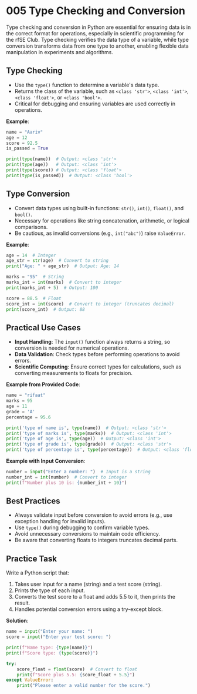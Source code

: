 # 005 Type Checking and Conversion

Type checking and conversion in Python are essential for ensuring data is in the correct format for operations, especially in scientific programming for the rfSE Club. Type checking verifies the data type of a variable, while type conversion transforms data from one type to another, enabling flexible data manipulation in experiments and algorithms.

## Type Checking

- Use the `type()` function to determine a variable's data type.
- Returns the class of the variable, such as `<class 'str'>`, `<class 'int'>`, `<class 'float'>`, or `<class 'bool'>`.
- Critical for debugging and ensuring variables are used correctly in operations.

**Example**:

```python
name = "Aariv"
age = 12
score = 92.5
is_passed = True

print(type(name))  # Output: <class 'str'>
print(type(age))   # Output: <class 'int'>
print(type(score)) # Output: <class 'float'>
print(type(is_passed))  # Output: <class 'bool'>
```

## Type Conversion

- Convert data types using built-in functions: `str()`, `int()`, `float()`, and `bool()`.
- Necessary for operations like string concatenation, arithmetic, or logical comparisons.
- Be cautious, as invalid conversions (e.g., `int("abc")`) raise `ValueError`.

**Example**:

```python
age = 14  # Integer
age_str = str(age)  # Convert to string
print("Age: " + age_str)  # Output: Age: 14

marks = "95"  # String
marks_int = int(marks)  # Convert to integer
print(marks_int + 5)  # Output: 100

score = 88.5  # Float
score_int = int(score)  # Convert to integer (truncates decimal)
print(score_int)  # Output: 88
```

## Practical Use Cases

- **Input Handling**: The `input()` function always returns a string, so conversion is needed for numerical operations.
- **Data Validation**: Check types before performing operations to avoid errors.
- **Scientific Computing**: Ensure correct types for calculations, such as converting measurements to floats for precision.

**Example from Provided Code**:

```python
name = "rifaat"
marks = 95
age = 11
grade = 'A'
percentage = 95.6

print('type of name is', type(name))  # Output: <class 'str'>
print('type of marks is', type(marks))  # Output: <class 'int'>
print('type of age is', type(age))  # Output: <class 'int'>
print('type of grade is', type(grade))  # Output: <class 'str'>
print('type of percentage is', type(percentage))  # Output: <class 'float'>
```

**Example with Input Conversion**:

```python
number = input("Enter a number: ")  # Input is a string
number_int = int(number)  # Convert to integer
print(f"Number plus 10 is: {number_int + 10}")
```

## Best Practices

- Always validate input before conversion to avoid errors (e.g., use exception handling for invalid inputs).
- Use `type()` during debugging to confirm variable types.
- Avoid unnecessary conversions to maintain code efficiency.
- Be aware that converting floats to integers truncates decimal parts.

## Practice Task

Write a Python script that:

1. Takes user input for a name (string) and a test score (string).
2. Prints the type of each input.
3. Converts the test score to a float and adds 5.5 to it, then prints the result.
4. Handles potential conversion errors using a try-except block.

**Solution**:

```python
name = input("Enter your name: ")
score = input("Enter your test score: ")

print(f"Name type: {type(name)}")
print(f"Score type: {type(score)}")

try:
    score_float = float(score)  # Convert to float
    print(f"Score plus 5.5: {score_float + 5.5}")
except ValueError:
    print("Please enter a valid number for the score.")
```
